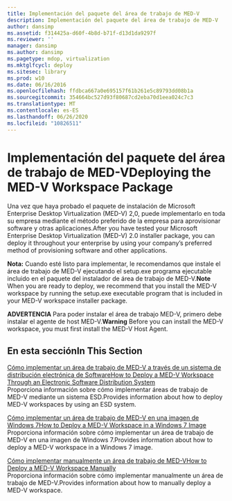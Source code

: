 ```yaml
---
title: Implementación del paquete del área de trabajo de MED-V
description: Implementación del paquete del área de trabajo de MED-V
author: dansimp
ms.assetid: f314425a-d60f-4b8d-b71f-d13d1da9297f
ms.reviewer: ''
manager: dansimp
ms.author: dansimp
ms.pagetype: mdop, virtualization
ms.mktglfcycl: deploy
ms.sitesec: library
ms.prod: w10
ms.date: 06/16/2016
ms.openlocfilehash: ffdbca667a0e695157f61b261e5c89793dd08b1a
ms.sourcegitcommit: 354664bc527d93f80687cd2eba70d1eea024c7c3
ms.translationtype: MT
ms.contentlocale: es-ES
ms.lasthandoff: 06/26/2020
ms.locfileid: "10826511"
---
```

# <span data-ttu-id="68085-103">Implementación del paquete del área de trabajo de MED-V</span><span class="sxs-lookup"><span data-stu-id="68085-103">Deploying the MED-V Workspace Package</span></span>


<span data-ttu-id="68085-104">Una vez que haya probado el paquete de instalación de Microsoft Enterprise Desktop Virtualization (MED-V) 2,0, puede implementarlo en toda su empresa mediante el método preferido de la empresa para aprovisionar software y otras aplicaciones.</span><span class="sxs-lookup"><span data-stu-id="68085-104">After you have tested your Microsoft Enterprise Desktop Virtualization (MED-V) 2.0 installer package, you can deploy it throughout your enterprise by using your company’s preferred method of provisioning software and other applications.</span></span>

<span data-ttu-id="68085-105">**Nota:**  Cuando esté listo para implementar, le recomendamos que instale el área de trabajo de MED-V ejecutando el setup.exe programa ejecutable incluido en el paquete del instalador de área de trabajo de MED-V.</span><span class="sxs-lookup"><span data-stu-id="68085-105">**Note** When you are ready to deploy, we recommend that you install the MED-V workspace by running the setup.exe executable program that is included in your MED-V workspace installer package.</span></span>

 

<span data-ttu-id="68085-106">**ADVERTENCIA**  Para poder instalar el área de trabajo MED-V, primero debe instalar el agente de host MED-V.</span><span class="sxs-lookup"><span data-stu-id="68085-106">**Warning** Before you can install the MED-V workspace, you must first install the MED-V Host Agent.</span></span>

 

## <span data-ttu-id="68085-107">En esta sección</span><span class="sxs-lookup"><span data-stu-id="68085-107">In This Section</span></span>


<a href="" id="how-to-deploy-a-med-v-workspace-through-an-electronic-software-distribution-system"></a>[<span data-ttu-id="68085-108">Cómo implementar un área de trabajo de MED-V a través de un sistema de distribución electrónica de Software</span><span class="sxs-lookup"><span data-stu-id="68085-108">How to Deploy a MED-V Workspace Through an Electronic Software Distribution System</span></span>](how-to-deploy-a-med-v-workspace-through-an-electronic-software-distribution-system.md)  
<span data-ttu-id="68085-109">Proporciona información sobre cómo implementar áreas de trabajo de MED-V mediante un sistema ESD.</span><span class="sxs-lookup"><span data-stu-id="68085-109">Provides information about how to deploy MED-V workspaces by using an ESD system.</span></span>

<a href="" id="how-to-deploy-a-med-v-workspace-in-a-windows-7-image"></a>[<span data-ttu-id="68085-110">Cómo implementar un área de trabajo de MED-V en una imagen de Windows 7</span><span class="sxs-lookup"><span data-stu-id="68085-110">How to Deploy a MED-V Workspace in a Windows 7 Image</span></span>](how-to-deploy-a-med-v-workspace-in-a-windows-7-image.md)  
<span data-ttu-id="68085-111">Proporciona información sobre cómo implementar un área de trabajo de MED-V en una imagen de Windows 7.</span><span class="sxs-lookup"><span data-stu-id="68085-111">Provides information about how to deploy a MED-V workspace in a Windows 7 image.</span></span>

<a href="" id="how-to-deploy-a-med-v-workspace-manually"></a>[<span data-ttu-id="68085-112">Cómo implementar manualmente un área de trabajo de MED-V</span><span class="sxs-lookup"><span data-stu-id="68085-112">How to Deploy a MED-V Workspace Manually</span></span>](how-to-deploy-a-med-v-workspace-manually.md)  
<span data-ttu-id="68085-113">Proporciona información sobre cómo implementar manualmente un área de trabajo de MED-V.</span><span class="sxs-lookup"><span data-stu-id="68085-113">Provides information about how to manually deploy a MED-V workspace.</span></span>

 

 






